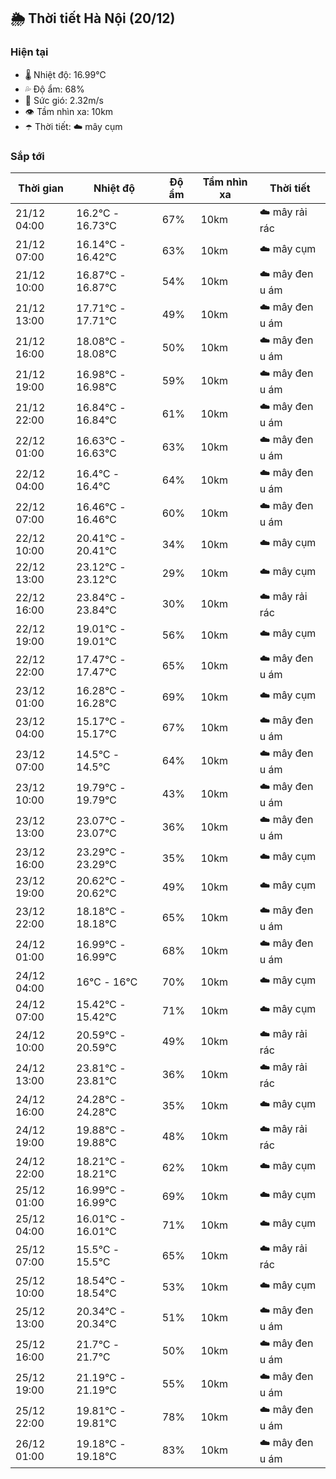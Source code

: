 ## 🌦️ Thời tiết Hà Nội (20/12)

### Hiện tại

- 🌡️ Nhiệt độ: 16.99℃
- 💦 Độ ẩm: 68%
- 💨 Sức gió: 2.32m/s
- 👁️ Tầm nhìn xa: 10km
- ☂️ Thời tiết: ☁️ mây cụm

### Sắp tới

| Thời gian | Nhiệt độ | Độ ẩm | Tầm nhìn xa | Thời tiết |
| --- | --- | --- | --- | --- |
| 21/12 04:00 | 16.2℃ - 16.73℃ | 67% | 10km | ☁️ mây rải rác |
| 21/12 07:00 | 16.14℃ - 16.42℃ | 63% | 10km | ☁️ mây cụm |
| 21/12 10:00 | 16.87℃ - 16.87℃ | 54% | 10km | ☁️ mây đen u ám |
| 21/12 13:00 | 17.71℃ - 17.71℃ | 49% | 10km | ☁️ mây đen u ám |
| 21/12 16:00 | 18.08℃ - 18.08℃ | 50% | 10km | ☁️ mây đen u ám |
| 21/12 19:00 | 16.98℃ - 16.98℃ | 59% | 10km | ☁️ mây đen u ám |
| 21/12 22:00 | 16.84℃ - 16.84℃ | 61% | 10km | ☁️ mây đen u ám |
| 22/12 01:00 | 16.63℃ - 16.63℃ | 63% | 10km | ☁️ mây đen u ám |
| 22/12 04:00 | 16.4℃ - 16.4℃ | 64% | 10km | ☁️ mây đen u ám |
| 22/12 07:00 | 16.46℃ - 16.46℃ | 60% | 10km | ☁️ mây đen u ám |
| 22/12 10:00 | 20.41℃ - 20.41℃ | 34% | 10km | ☁️ mây cụm |
| 22/12 13:00 | 23.12℃ - 23.12℃ | 29% | 10km | ☁️ mây cụm |
| 22/12 16:00 | 23.84℃ - 23.84℃ | 30% | 10km | ☁️ mây rải rác |
| 22/12 19:00 | 19.01℃ - 19.01℃ | 56% | 10km | ☁️ mây cụm |
| 22/12 22:00 | 17.47℃ - 17.47℃ | 65% | 10km | ☁️ mây đen u ám |
| 23/12 01:00 | 16.28℃ - 16.28℃ | 69% | 10km | ☁️ mây cụm |
| 23/12 04:00 | 15.17℃ - 15.17℃ | 67% | 10km | ☁️ mây đen u ám |
| 23/12 07:00 | 14.5℃ - 14.5℃ | 64% | 10km | ☁️ mây đen u ám |
| 23/12 10:00 | 19.79℃ - 19.79℃ | 43% | 10km | ☁️ mây đen u ám |
| 23/12 13:00 | 23.07℃ - 23.07℃ | 36% | 10km | ☁️ mây đen u ám |
| 23/12 16:00 | 23.29℃ - 23.29℃ | 35% | 10km | ☁️ mây cụm |
| 23/12 19:00 | 20.62℃ - 20.62℃ | 49% | 10km | ☁️ mây cụm |
| 23/12 22:00 | 18.18℃ - 18.18℃ | 65% | 10km | ☁️ mây đen u ám |
| 24/12 01:00 | 16.99℃ - 16.99℃ | 68% | 10km | ☁️ mây đen u ám |
| 24/12 04:00 | 16℃ - 16℃ | 70% | 10km | ☁️ mây cụm |
| 24/12 07:00 | 15.42℃ - 15.42℃ | 71% | 10km | ☁️ mây cụm |
| 24/12 10:00 | 20.59℃ - 20.59℃ | 49% | 10km | ☁️ mây rải rác |
| 24/12 13:00 | 23.81℃ - 23.81℃ | 36% | 10km | ☁️ mây rải rác |
| 24/12 16:00 | 24.28℃ - 24.28℃ | 35% | 10km | ☁️ mây cụm |
| 24/12 19:00 | 19.88℃ - 19.88℃ | 48% | 10km | ☁️ mây rải rác |
| 24/12 22:00 | 18.21℃ - 18.21℃ | 62% | 10km | ☁️ mây cụm |
| 25/12 01:00 | 16.99℃ - 16.99℃ | 69% | 10km | ☁️ mây cụm |
| 25/12 04:00 | 16.01℃ - 16.01℃ | 71% | 10km | ☁️ mây cụm |
| 25/12 07:00 | 15.5℃ - 15.5℃ | 65% | 10km | ☁️ mây rải rác |
| 25/12 10:00 | 18.54℃ - 18.54℃ | 53% | 10km | ☁️ mây cụm |
| 25/12 13:00 | 20.34℃ - 20.34℃ | 51% | 10km | ☁️ mây đen u ám |
| 25/12 16:00 | 21.7℃ - 21.7℃ | 50% | 10km | ☁️ mây đen u ám |
| 25/12 19:00 | 21.19℃ - 21.19℃ | 55% | 10km | ☁️ mây đen u ám |
| 25/12 22:00 | 19.81℃ - 19.81℃ | 78% | 10km | ☁️ mây đen u ám |
| 26/12 01:00 | 19.18℃ - 19.18℃ | 83% | 10km | ☁️ mây đen u ám |
